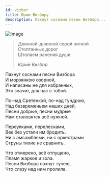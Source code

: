 ```yaml
---
id: vizbor
title: Юрию Визбору
description: Пахнут соснами песни Визбора...
---
```


![Image](/img/p19.jpg)

> Длинной-длинной серой ниткой\
> Стоптанных дорог\
> Штопаем ранения души.
>
> _Юрий Визбор_

Пахнут соснами песни Визбора\
И морзянкою озорной,\
И написаны не для избранных,\
Это значит, для нас с тобой.

По-над Сретенкой, по-над тундрою,\
Над безвременьем наших дней,\
Песни добрые, песни мудрые\
Нам становятся всё нужней.

Переулками, перелесками,\
Век без устали им бродить.\
Ни с амсамблями, ни с оркестрами\
Струны тихие не сравнить.

Что отмерено, всё отпущено,\
Пламя жаркое и зола.\
Песни Визбора пахнут тучею,\
Что слезу над ним пролила.
